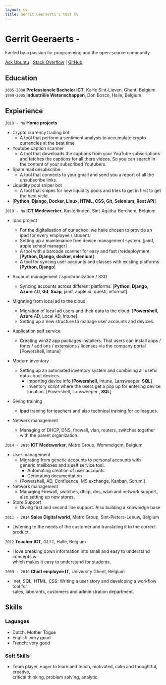 ```yaml
---
layout: cv
title: Gerrit Geeraerts's test CV
---
```


# Gerrit Geeraerts -  
Fueled by a passion for programming and the open-source community.  

<div id="webaddress"><a href="https://askubuntu.com/users/1097288/gerrit-geeraerts?tab=profile">Ask Ubuntu</a> | <a href="https://stackoverflow.com/users/10213635/gerrit-geeraerts?tab=profile">Stack Overflow</a> | <a href="https://github.com/GerritGeeraerts">GitHub</a></div>

## Education  

`2005-2008` **Professionele Bachelor ICT**, KaHo Sint-Lieven, Ghent, Belgium  
`1999-2005` **Industriële Wetenschappen**, Don Bosco, Halle, Belgium  
## Expierience  
`2019 - Nu` **Home projects**  
* Crypto currency trading bot  
	* A tool that perform a sentiment analysis to accumulate crypto currencies at the best time.  
* Youtube caption scanner  
	* A tool that downloads the captions from your YouTube subscriptions and fetches the captions for all there videos. So you can search in the content of your subscribed Youtubers.  
* Spam mail unsubscribe  
	* A tool that connects to your gmail and send you a report of all the unsubscribe links.  
* Liquidity pool sniper bot  
	* A tool that snipes for new liquidity pools and tries to get in first to get the best yield.  
* [**Python, Django, Docker, Linux, HTML, CSS, Git, Selenium, Rest API**]  
  
`2019 - Nu` **ICT Medewerker**, Kasterlinden, Sint-Agatha-Berchem, Belgium  
* Ipad project  
	* For the digitalisation of our school we have chosen to provide an ipad for every employee / student.  
	* Setting up a maintenance free device management system. [jamf, apple school manager]
	* A tool with a barcode scanner for easy and fast (re)deployment. [**Python,  Django, docker, selenium**]
	* A tool for syncing user accounts and classes with existing platforms [**Python,  Django**]
* Account management / synchronization / SSO
	* Syncing accounts across different platforms. [**Python**, **Django**, **Azure** AD, **Git**, **Soap**, jamf, apple id, questi, informat]

* Migrating from local ad to the cloud  
	* Migration of local ad users and their data to the cloud. [**Powershell**, **Azure** AD, Local AD, Intune]
	* Setting up a new structure to manage user accounts and devices.

* Application self service  
	* Creating win32 app packages installers. That users can install apps / fonts / add ons / extensions / licenses via the company portal [Powershell, Intune]

* Modern inventory  
	* Setting up an automated inventory system and combining all useful data about devices.  
		* Importing device info [**Powershell**, Intune, Lansweeper, **SQL**]		
		* Inventory script where the users get a pop up for entering device location. [Powershell, Lansweeper , **SQL**]
* Giving training  
	* Ipad training for teachers and also technical training for colleagues.  
* Netwerk management
	* Managing of DHCP, DNS, firewall, vlan, routers, switches together with the parent organization.  

`2014 - 2018` **ICT Medewerker**, Metro Group, Wommelgem, Belgium  
* User management  
	* Migrating from generic accounts to personal accounts with  
	  generic mailboxes and a self service tool.  
		* Automating creation of user accounts  
		* Generating documentation  
	* (Powershell, AD, Confluence, MS exchange, Kanban, Scrum,)  
* Network management  
	* Managing Firewall, switches, dhcp, dns, wlan and network support, also setting up new stores.  
* Store Support  
	* Giving first and second line support. Also building a knowledge base

`2011 - 2014` **Sales Digital world**, Metro Group, Sint-Pieters-Leeuw, Belgium  
* Listening to the needs of the customer and translating it to the correct product.

`2012` **Teacher ICT**, GLTT, Halle, Belgium  
* I love breaking down information into small and easy to understand concepts.w  
  which makes it easy to understand for students.

`2009 - 2010` **Chief employee IT**, University Ghent, Belgium  
* .net, SQL, HTML, CSS: Writing a user story and developing a workflow tool for  
  sales, laborants, customers and administration department.  
## Skills  
### Laguages  
* Dutch: Mother Togue  
* English: very good  
* French: very good  
### Soft Skills  
* Team player, eager to learn and teach, motivated, calm and thoughtful, creative,  
  critical thinking, problem solving, analytic.  


<!-- ### Footer

Last updated: May 2013 -->
 
